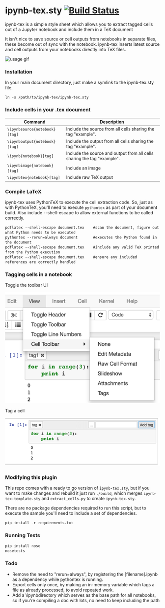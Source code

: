 # ipynb-tex.sty [![Build Status](https://travis-ci.com/poulter7/ipynb-tex.svg?token=id434GjPaqkWUNvK8yn2&branch=master)](https://travis-ci.com/poulter7/ipynb-tex)

ipynb-tex is a simple style sheet which allows you to extract tagged cells out of a Jupyter notebook and include them in a TeX document

It isn't nice to save source or cell outputs from notebooks in separate files, these become out of sync with the notebook.
ipynb-tex inserts latest source and cell outputs from your notebooks directly into TeX files.

![usage gif](doc/640_low.gif)

### Installation
In your main document directory, just make a symlink to the ipynb-tex.sty file.

    ln -s /path/to/ipynb-tex/ipynb-tex.sty

### Include cells in your .tex document

| Command                           | Description                                                                                                                 |
|--------------------------------------------------------------|---------------------------------------------------------------------------------------------------------------------|
| `\ipynbsource{notebook}[tag]` | Include the source from all cells sharing the tag "example".                                                                |
| `\ipynboutput{notebook}[tag]` | Include the output from all cells sharing the tag "example".                                                                |
| `\ipynb{notebook}[tag]`       | Include the source and output from all cells sharing the tag "example".                                                     |
| `\ipynbimage{notebook}[tag]` | Include an image |
| `\ipynbtex{notebook}[tag]` | Include raw TeX output |

### Compile LaTeX
ipynb-tex uses PythonTeX to execute the cell extraction code. So, just as with PythonTeX, you'll need to execute `pythontex` as part of your document build. Also include --shell-escape to allow external functions to be called correctly.

    pdflatex --shell-escape document.tex    #scan the document, figure out what Python needs to be executed
    pythontex --rerun=always document       #executes the Python found in the document
    pdflatex --shell-escape document.tex    #include any valid TeX printed from the Python execution
    pdflatex --shell-escape document.tex    #ensure any included references are correctly handled


### Tagging cells in a notebook

Toggle the toolbar UI

![toggle toolbar ui](doc/toggle_tag_toolbar.png)

Tag a cell

![tag a cell](doc/tag_cell.png)

### Modifying this plugin
This repo comes with a ready to go version of `ipynb-tex.sty`, but if you want to make changes and rebuild it just run `./build`, which merges `ipynb-tex-template.sty` and `extract_cells.py` to create `ipynb-tex.sty`.

There are no package dependencies required to run this script, but to execute the sample you'll need to include a set of dependencies.

    pip install -r requirements.txt


### Running Tests

    pip install nose
    nosetests

### Todo 
- Remove the need to "rerun=always", by registering the [filename].ipynb as a dependency while pythontex is running.
- Export cells only once, by making an in-memory variable which tags a file as already processed, to avoid repeated work.
- Add a \ipynbdirectory which serves as the base path for all notebooks, so if you're compiling a doc with lots, no need to keep including the path
